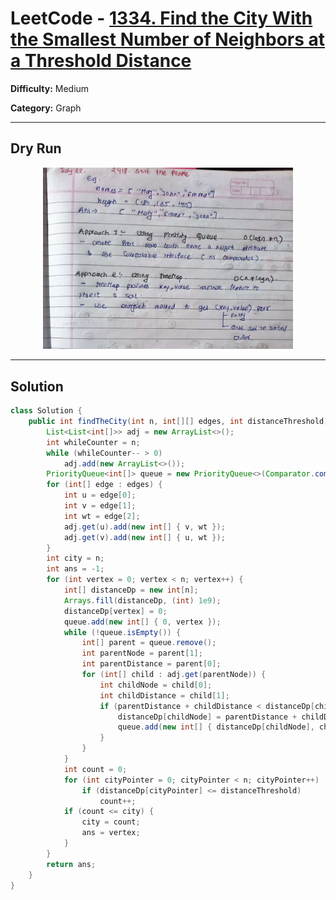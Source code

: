 <!-- July 26 -->

# LeetCode - [1334. Find the City With the Smallest Number of Neighbors at a Threshold Distance](https://leetcode.com/problems/find-the-city-with-the-smallest-number-of-neighbors-at-a-threshold-distance/description/)

**Difficulty:** Medium

**Category:** Graph

---

## Dry Run

<p align="middle">
   <img src="../../Sorting/2418.jpg" width="400"/>
</p>

---

## Solution

```java
class Solution {
    public int findTheCity(int n, int[][] edges, int distanceThreshold) {
        List<List<int[]>> adj = new ArrayList<>();
        int whileCounter = n;
        while (whileCounter-- > 0)
            adj.add(new ArrayList<>());
        PriorityQueue<int[]> queue = new PriorityQueue<>(Comparator.comparingInt(a -> a[0]));
        for (int[] edge : edges) {
            int u = edge[0];
            int v = edge[1];
            int wt = edge[2];
            adj.get(u).add(new int[] { v, wt });
            adj.get(v).add(new int[] { u, wt });
        }
        int city = n;
        int ans = -1;
        for (int vertex = 0; vertex < n; vertex++) {
            int[] distanceDp = new int[n];
            Arrays.fill(distanceDp, (int) 1e9);
            distanceDp[vertex] = 0;
            queue.add(new int[] { 0, vertex });
            while (!queue.isEmpty()) {
                int[] parent = queue.remove();
                int parentNode = parent[1];
                int parentDistance = parent[0];
                for (int[] child : adj.get(parentNode)) {
                    int childNode = child[0];
                    int childDistance = child[1];
                    if (parentDistance + childDistance < distanceDp[childNode]) {
                        distanceDp[childNode] = parentDistance + childDistance;
                        queue.add(new int[] { distanceDp[childNode], childNode });
                    }
                }
            }
            int count = 0;
            for (int cityPointer = 0; cityPointer < n; cityPointer++)
                if (distanceDp[cityPointer] <= distanceThreshold)
                    count++;
            if (count <= city) {
                city = count;
                ans = vertex;
            }
        }
        return ans;
    }
}
```
